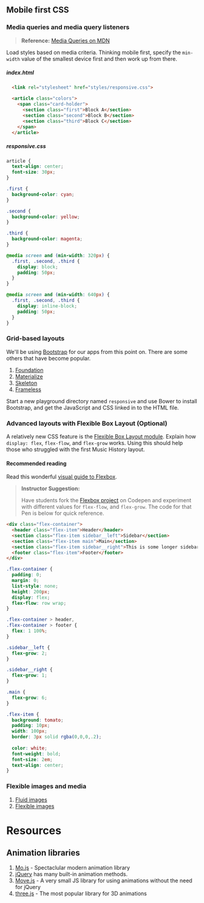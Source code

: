 ## Mobile first CSS

### Media queries and media query listeners

> **Reference:** [Media Queries on MDN](https://developer.mozilla.org/en-US/docs/Web/Guide/CSS/Media_queries)

Load styles based on media criteria. Thinking mobile first, specify the `min-width` value of the smallest device first and then work up from there.

##### index.html

```html
  <link rel="stylesheet" href="styles/responsive.css">
  
  <article class="colors">
    <span class="card-holder">
      <section class="first">Block A</section>
      <section class="second">Block B</section>
      <section class="third">Block C</section>
    </span>
  </article>
```

##### responsive.css

```css
article {
  text-align: center;
  font-size: 30px;
}

.first {
  background-color: cyan;
}

.second {
  background-color: yellow;
}

.third {
  background-color: magenta;
}

@media screen and (min-width: 320px) {
  .first, .second, .third {
    display: block;
    padding: 50px;
  }
}

@media screen and (min-width: 640px) {
  .first, .second, .third {
    display: inline-block;
    padding: 50px;
  }
}
```

### Grid-based layouts 

We'll be using [Bootstrap](http://getbootstrap.com/getting-started/) for our apps from this point on. There are some others that have become popular.

1. [Foundation](http://foundation.zurb.com/)
1. [Materialize](http://materializecss.com/)
1. [Skeleton](http://getskeleton.com/)
1. [Frameless](https://github.com/jonikorpi/Frameless)

Start a new playground directory named `responsive` and use Bower to install Bootstrap, and get the JavaScript and CSS linked in to the HTML file.

### Advanced layouts with Flexible Box Layout (Optional)

A relatively new CSS feature is the [Flexible Box Layout module](http://css-tricks.com/snippets/css/a-guide-to-flexbox/). Explain how `display: flex`, `flex-flow`, and `flex-grow` works. Using this should help those who struggled with the first Music History layout.

#### Recommended reading

Read this wonderful [visual guide to Flexbox](https://scotch.io/tutorials/a-visual-guide-to-css3-flexbox-properties).


> **Instructor Suggestion:** 
> 
> Have students fork the [Flexbox project](http://codepen.io/chortlehoort/pen/PqexqV) on Codepen and experiment with different values for `flex-flow`, and `flex-grow`.  The code for that Pen is below for quick reference.

```html
<div class="flex-container">
  <header class="flex-item">Header</header>
  <section class="flex-item sidebar__left">Sidebar</section>
  <section class="flex-item main">Main</section>
  <section class="flex-item sidebar__right">This is some longer sidebar content that shows how every cell in this row will grow to be the same size as this one.</section>
  <footer class="flex-item">Footer</footer>
</div>
```

```css
.flex-container {
  padding: 0;
  margin: 0;
  list-style: none;
  height: 200px;  
  display: flex;
  flex-flow: row wrap;
}

.flex-container > header, 
.flex-container > footer { 
  flex: 1 100%; 
}

.sidebar__left { 
  flex-grow: 2;
}

.sidebar__right { 
  flex-grow: 1;
}

.main {
  flex-grow: 6;
}

.flex-item {  
  background: tomato;
  padding: 10px;
  width: 100px;
  border: 3px solid rgba(0,0,0,.2);
  
  color: white;
  font-weight: bold;
  font-size: 2em;
  text-align: center;
}
```


### Flexible images and media

1. [Fluid images](http://alistapart.com/article/fluid-images)
1. [Flexible images](http://webdesignerwall.com/tutorials/responsive-design-with-css3-media-queries)


# Resources

## Animation libraries

1. [Mo.js](http://mojs.io/) - Spectaclular modern animation library
2. [jQuery](https://api.jquery.com/?ns0=1&s=animation) has many built-in animation methods.
3. [Move.js](https://visionmedia.github.io/move.js/) - A very small JS library for using animations without the need for jQuery
4. [three.js](http://threejs.org/) - The most popular library for 3D animations
